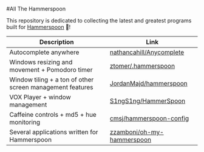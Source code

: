 #All The Hammerspoon

This repository is dedicated to collecting the latest and greatest programs built for [Hammerspoon](http://www.hammerspoon.org/) 🔨!

| Description | Link |
| ----------- | ---- |
| Autocomplete anywhere | [nathancahill/Anycomplete](https://github.com/nathancahill/Anycomplete) |
| Windows resizing and movement + Pomodoro timer | [ztomer/.hammerspoon](https://github.com/ztomer/.hammerspoon) |
| Window tiling + a ton of other screen management features | [JordanMajd/hammerspoon](https://github.com/JordanMajd/hammerspoon) |
| VOX Player + window management | [S1ngS1ng/HammerSpoon](https://github.com/S1ngS1ng/HammerSpoon) |
| Caffeine controls + md5 + hue monitoring | [cmsj/hammerspoon-config](https://github.com/cmsj/hammerspoon-config) |
| Several applications written for Hammerspoon | [zzamboni/oh-my-hammerspoon](https://github.com/zzamboni/oh-my-hammerspoon) |
